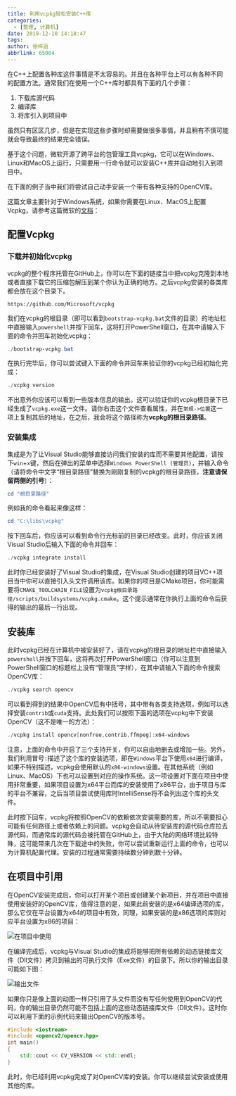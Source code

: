 ```yaml
---
title: 利用vcpkg轻松安装C++库
categories:
  - [整理, 计算机]
date: 2019-12-10 14:18:47
tags:
author: 徐梓涵
abbrlink: 65004
---
```


在C++上配置各种库这件事情是不太容易的。并且在各种平台上可以有各种不同的配置方法。通常我们在使用一个C++库时都具有下面的几个步骤：

1. 下载库源代码
2. 编译库
3. 将库引入到项目中

虽然只有区区几步，但是在实现这些步骤时却需要做很多事情，并且稍有不慎可能就会导致最终的结果完全错误。

基于这个问题，微软开源了跨平台的包管理工具vcpkg，它可以在Windows、Linux和MacOS上运行，只需要用一行命令就可以安装C++库并自动地引入到项目中。

<!-- more -->

在下面的例子当中我们将尝试自己动手安装一个带有各种支持的OpenCV库。

这篇文章主要针对于Windows系统，如果你需要在Linux、MacOS上配置Vcpkg，请参考这篇微软的[文档](https://docs.microsoft.com/zh-cn/cpp/build/vcpkg)：

## 配置Vcpkg

### 下载并初始化vcpkg

vcpkg的整个程序托管在GitHub上，你可以在下面的链接当中把vcpkg克隆到本地或者直接下载它的压缩包解压到某个你认为正确的地方。之后vcpkg安装的各类库都会放在这个目录下。

```
https://github.com/Microsoft/vcpkg
```

我们在vcpkg的根目录（即可以看到`bootstrap-vcpkg.bat`文件的目录）的地址栏中直接输入`powershell`并按下回车，这将打开PowerShell窗口，在其中请输入下面的命令并回车初始化vcpkg：

```powershell
./bootstrap-vcpkg.bat
```

在执行完毕后，你可以尝试键入下面的命令并回车来验证你的vcpkg已经初始化完成：

```powershell
./vcpkg version
```

不出意外你应该可以看到一些版本信息的输出。这可以验证你的vcpkg根目录下已经生成了`vcpkg.exe`这一文件。请你右击这个文件查看属性，并在`常规->位置`这一项上复制其后的地址，在之后，我会将这个路径称为**vcpkg的根目录路径**。

### 安装集成

集成是为了让Visual Studio能够直接访问我们安装的库而不需要其他配置，请按下`win`+`x`键，然后在弹出的菜单中选择`Windows PowerShell (管理员)`，并输入命令（请将命令中文字“根目录路径”替换为刚刚复制的vcpkg的根目录路径，**注意请保留两侧的引号**）：

```PowerShell
cd "根目录路径"
```

例如我的命令看起来像这样：
```PowerShell
cd "C:\libs\vcpkg"
```

按下回车后，你应该可以看到命令行光标前的目录已经改变。此时，你应该关闭Visual Studio后输入下面的命令并回车：

```powershell
./vcpkg integrate install
```

此时你已经安装好了Visual Studio的集成，在Visual Studio创建的项目VC++项目当中你可以直接引入头文件调用该库。如果你的项目是CMake项目，你可能需要将`CMAKE_TOOLCHAIN_FILE`设置为`vcpkg根目录路径/scripts/buildsystems/vcpkg.cmake`。这个提示通常在你执行上面的命令后获得的输出的最后一行出现。

## 安装库

此时vcpkg已经在计算机中被安装好了，请在vcpkg的根目录的地址栏中直接输入`powershell`并按下回车，这将再次打开PowerShell窗口（你可以注意到PowerShell窗口的标题栏上没有“管理员”字样），在其中请输入下面的命令搜索OpenCV库：

```powershell
./vcpkg search opencv
```

可以看到得到的结果中OpenCV后有中括号，其中带有各类支持选项，例如可以选择安装`contrib`或`cuda`支持。此处我们可以按照下面的选项在vcpkg中下安装OpenCV（这不是唯一的方法）：

```PowerShell
./vcpkg install opencv[nonfree,contrib,ffmpeg]:x64-windows
```

注意，上面的命令中开启了三个支持开关，你可以自由地删去或增加一些。另外，我们利用冒号`:`描述了这个库的安装选项，即在`Windows`平台下使用`x64`进行编译，如果不特别描述，vcpkg会使用默认的`x86-windows`设置。在其他系统（例如Linux、MacOS）下也可以设置到对应的操作系统。这一项设置对下面在项目中使用非常重要，如果项目设置为x64平台而库的安装使用了x86平台，由于项目与库的平台不兼容，之后当项目尝试使用库时IntelliSense将不会列出这个库的头文件。

此时按下回车，vcpkg将按照OpenCV的依赖依次安装需要的库，所以不需要担心可能有任何路径上或者依赖上的问题。vcpkg会自动从待安装库的源代码仓库拉去源代码，而通常库的源代码会被托管在GitHub上，由于大陆的网络环境比较特殊，这可能带来几次在下载途中的失败，你可以尝试重新运行上面的命令，也可以为计算机配置代理。安装的过程通常需要持续数分钟到数十分钟。

## 在项目中引用

在OpenCV安装完成后，你可以打开某个项目或创建某个新项目，并在项目中直接使用安装好的OpenCV库，值得注意的是，如果此前安装的是x64编译选项的库，那么它仅在平台设置为x64的项目中有效，同理，如果安装的是x86选项的库则对应平台设置为x86的项目：

![在项目中使用](引入头文件.gif)

在编译完成后，vcpkg与Visual Studio的集成将能够把所有依赖的动态链接库文件（Dll文件）拷贝到输出的可执行文件（Exe文件）的目录下。所以你的输出目录可能如下图：

![输出文件](输出文件夹.png)

如果你只是像上面的动图一样只引用了头文件而没有写任何使用到OpenCV的代码，你的输出目录仍然可能不包括上面的这些动态链接库文件（Dll文件）。这时你可以利用下面的示例代码来输出OpenCV的版本号。

```C++
#include <iostream>
#include <opencv2/opencv.hpp>
int main()
{
	std::cout << CV_VERSION << std::endl;
}
```

此时，你已经利用vcpkg完成了对OpenCV库的安装。你可以继续尝试安装或使用其他的库。